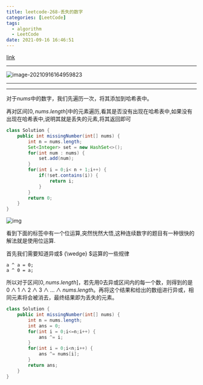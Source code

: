 ```yaml
---
title: leetcode-268-丢失的数字
categories: [LeetCode]
tags:
  - algorithm
  - LeetCode
date: 2021-09-16 16:46:51
---
```


[link](https://leetcode-cn.com/problems/missing-number/)

<hr/>

![image-20210916164959823](https://gitee.com/cao_ziqiang/img/raw/master/20210916164959.png)

<hr/>

<hr/>

对于$nums$中的数字，我们先遍历一次，将其添加到哈希表中。

再对区间$[0,nums.length]$中的元素遍历,看其是否没有出现在哈希表中,如果没有出现在哈希表中,说明其就是丢失的元素,将其返回即可

```java
class Solution {
    public int missingNumber(int[] nums) {
        int n = nums.length;
        Set<Integer> set = new HashSet<>();
        for(int num : nums) {
            set.add(num);
        }
        for(int i = 0;i< n + 1;i++) {
            if(!set.contains(i)) {
                return i;
            }
        }
        return 0;
    }
}
```

![img](https://gitee.com/cao_ziqiang/img/raw/master/20210916165503.jpg)

看到下面的标签中有一个位运算,突然恍然大悟,这种连续数字的题目有一种很快的解法就是使用位运算.

首先我们需要知道异或$ {\wedge} $运算的一些规律

```
a ^ a = 0;
a ^ 0 = a;
```

所以对于区间$[0,nums.length]$，若先用$0$去异或区间内的每一个数，则得到的是$0{\wedge}1{\wedge}2{\wedge}3{\wedge}...{\wedge}nums.length$。再将这个结果和给出的数组进行异或，相同元素将会被消去，最终结果即为丢失的元素。

```java
class Solution {
    public int missingNumber(int[] nums) {
        int n = nums.length;
        int ans = 0;
        for(int i = 0;i<=n;i++) {
            ans ^= i;
        }
        for(int i = 0;i<n;i++) {
            ans ^= nums[i];
        }
        return ans;
    }
}
```

